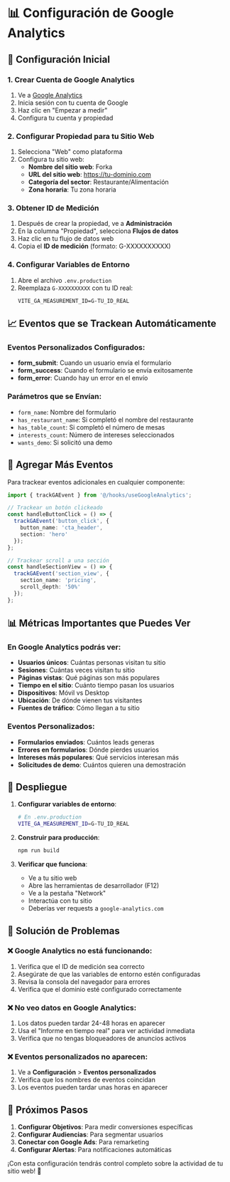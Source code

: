 # 📊 Configuración de Google Analytics

## 🎯 Configuración Inicial

### 1. Crear Cuenta de Google Analytics
1. Ve a [Google Analytics](https://analytics.google.com/)
2. Inicia sesión con tu cuenta de Google
3. Haz clic en "Empezar a medir"
4. Configura tu cuenta y propiedad

### 2. Configurar Propiedad para tu Sitio Web
1. Selecciona "Web" como plataforma
2. Configura tu sitio web:
   - **Nombre del sitio web**: Forka
   - **URL del sitio web**: https://tu-dominio.com
   - **Categoría del sector**: Restaurante/Alimentación
   - **Zona horaria**: Tu zona horaria

### 3. Obtener ID de Medición
1. Después de crear la propiedad, ve a **Administración**
2. En la columna "Propiedad", selecciona **Flujos de datos**
3. Haz clic en tu flujo de datos web
4. Copia el **ID de medición** (formato: G-XXXXXXXXXX)

### 4. Configurar Variables de Entorno
1. Abre el archivo `.env.production`
2. Reemplaza `G-XXXXXXXXXX` con tu ID real:
   ```
   VITE_GA_MEASUREMENT_ID=G-TU_ID_REAL
   ```

## 📈 Eventos que se Trackean Automáticamente

### Eventos Personalizados Configurados:
- **form_submit**: Cuando un usuario envía el formulario
- **form_success**: Cuando el formulario se envía exitosamente
- **form_error**: Cuando hay un error en el envío

### Parámetros que se Envían:
- `form_name`: Nombre del formulario
- `has_restaurant_name`: Si completó el nombre del restaurante
- `has_table_count`: Si completó el número de mesas
- `interests_count`: Número de intereses seleccionados
- `wants_demo`: Si solicitó una demo

## 🎨 Agregar Más Eventos

Para trackear eventos adicionales en cualquier componente:

```typescript
import { trackGAEvent } from '@/hooks/useGoogleAnalytics';

// Trackear un botón clickeado
const handleButtonClick = () => {
  trackGAEvent('button_click', {
    button_name: 'cta_header',
    section: 'hero'
  });
};

// Trackear scroll a una sección
const handleSectionView = () => {
  trackGAEvent('section_view', {
    section_name: 'pricing',
    scroll_depth: '50%'
  });
};
```

## 📊 Métricas Importantes que Puedes Ver

### En Google Analytics podrás ver:
- **Usuarios únicos**: Cuántas personas visitan tu sitio
- **Sesiones**: Cuántas veces visitan tu sitio
- **Páginas vistas**: Qué páginas son más populares
- **Tiempo en el sitio**: Cuánto tiempo pasan los usuarios
- **Dispositivos**: Móvil vs Desktop
- **Ubicación**: De dónde vienen tus visitantes
- **Fuentes de tráfico**: Cómo llegan a tu sitio

### Eventos Personalizados:
- **Formularios enviados**: Cuántos leads generas
- **Errores en formularios**: Dónde pierdes usuarios
- **Intereses más populares**: Qué servicios interesan más
- **Solicitudes de demo**: Cuántos quieren una demostración

## 🚀 Despliegue

1. **Configurar variables de entorno**:
   ```bash
   # En .env.production
   VITE_GA_MEASUREMENT_ID=G-TU_ID_REAL
   ```

2. **Construir para producción**:
   ```bash
   npm run build
   ```

3. **Verificar que funciona**:
   - Ve a tu sitio web
   - Abre las herramientas de desarrollador (F12)
   - Ve a la pestaña "Network"
   - Interactúa con tu sitio
   - Deberías ver requests a `google-analytics.com`

## 🔧 Solución de Problemas

### ❌ Google Analytics no está funcionando:
1. Verifica que el ID de medición sea correcto
2. Asegúrate de que las variables de entorno estén configuradas
3. Revisa la consola del navegador para errores
4. Verifica que el dominio esté configurado correctamente

### ❌ No veo datos en Google Analytics:
1. Los datos pueden tardar 24-48 horas en aparecer
2. Usa el "Informe en tiempo real" para ver actividad inmediata
3. Verifica que no tengas bloqueadores de anuncios activos

### ❌ Eventos personalizados no aparecen:
1. Ve a **Configuración** > **Eventos personalizados**
2. Verifica que los nombres de eventos coincidan
3. Los eventos pueden tardar unas horas en aparecer

## 📝 Próximos Pasos

1. **Configurar Objetivos**: Para medir conversiones específicas
2. **Configurar Audiencias**: Para segmentar usuarios
3. **Conectar con Google Ads**: Para remarketing
4. **Configurar Alertas**: Para notificaciones automáticas

¡Con esta configuración tendrás control completo sobre la actividad de tu sitio web! 🎉
